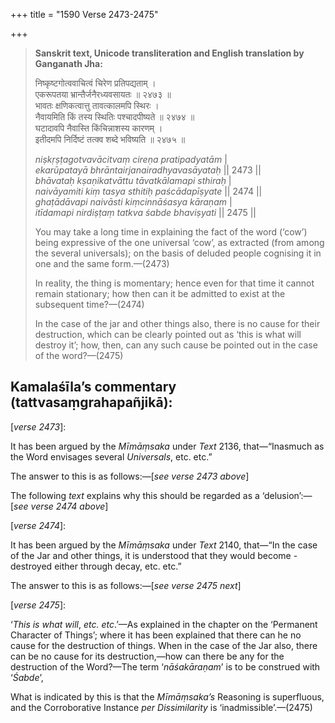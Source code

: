 +++
title = "1590 Verse 2473-2475"

+++
> **Sanskrit text, Unicode transliteration and English translation by Ganganath Jha:** 
>
> निष्कृष्टगोत्ववाचित्वं चिरेण प्रतिपद्यताम् ।  
> एकरूपतया भ्रान्तैर्जनैरध्यवसायतः ॥ २४७३ ॥  
> भावतः क्षणिकत्वात्तु तावत्कालमपि स्थिरः ।  
> नैवायमिति किं तस्य स्थितिः पश्चादपीष्यते ॥ २४७४ ॥  
> घटादावपि नैवास्ति किंचिन्नाशस्य कारणम् ।  
> इतीदमपि निर्दिष्टं तत्क्व शब्दे भविष्यति ॥ २४७५ ॥ 
>
> *niṣkṛṣṭagotvavācitvaṃ cireṇa pratipadyatām* \|  
> *ekarūpatayā bhrāntairjanairadhyavasāyataḥ* \|\| 2473 \|\|  
> *bhāvataḥ kṣaṇikatvāttu tāvatkālamapi sthiraḥ* \|  
> *naivāyamiti kiṃ tasya sthitiḥ paścādapīṣyate* \|\| 2474 \|\|  
> *ghaṭādāvapi naivāsti kiṃcinnāśasya kāraṇam* \|  
> *itīdamapi nirdiṣṭaṃ tatkva śabde bhaviṣyati* \|\| 2475 \|\| 
>
> You may take a long time in explaining the fact of the word (‘cow’) being expressive of the one universal ‘cow’, as extracted (from among the several universals); on the basis of deluded people cognising it in one and the same form.—(2473) 
>
> In reality, the thing is momentary; hence even for that time it cannot remain stationary; how then can it be admitted to exist at the subsequent time?—(2474) 
>
> In the case of the jar and other things also, there is no cause for their destruction, which can be clearly pointed out as ‘this is what will destroy it’; how, then, can any such cause be pointed out in the case of the word?—(2475)



## Kamalaśīla’s commentary (tattvasaṃgrahapañjikā):

[*verse 2473*]:

It has been argued by the *Mīmāṃsaka* under *Text* 2136, that—“Inasmuch as the Word envisages several *Universals*, etc. etc.”

The answer to this is as follows:—[*see verse 2473 above*]

The following *text* explains why this should be regarded as a ‘delusion’:—[*see verse 2474 above*]

[*verse 2474*]:

It has been argued by the *Mīmāṃsaka* under *Text* 2140, that—“In the case of the Jar and other things, it is understood that they would become -destroyed either through decay, etc. etc.”

The answer to this is as follows:—[*see verse 2475 next*]

[*verse 2475*]:

‘*This is what will*, *etc. etc*.’—As explained in the chapter on the ‘Permanent Character of Things’; where it has been explained that there can he no cause for the destruction of things. When in the case of the Jar also, there can be no cause for its destruction,—how can there be any for the destruction of the Word?—The term ‘*nāśakāraṇam*’ is to be construed with ‘*Śabde*’,

What is indicated by this is that the *Mīmāṃsaka’s* Reasoning is superfluous, and the Corroborative Instance *per Dissimilarity* is ‘inadmissible’.—(2475)


